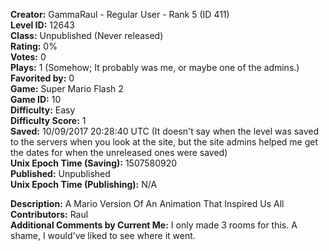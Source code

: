 **Creator:** GammaRaul - Regular User - Rank 5 (ID 411) <br>
**Level ID:** 12643 <br>
**Class:** Unpublished (Never released) <br>
**Rating:** 0% <br>
**Votes:** 0 <br>
**Plays:** 1 (Somehow; It probably was me, or maybe one of the admins.) <br>
**Favorited by:** 0 <br>
**Game:** Super Mario Flash 2 <br>
**Game ID:** 10 <br>
**Difficulty:** Easy <br>
**Difficulty Score:** 1 <br>
**Saved:** 10/09/2017 20:28:40 UTC (It doesn't say when the level was saved to the servers when you look at the site, but the site admins helped me get the dates for when the unreleased ones were saved) <br>
**Unix Epoch Time (Saving):** 1507580920 <br>
**Published:** Unpublished <br>
**Unix Epoch Time (Publishing):** N/A

**Description:** A Mario Version Of An Animation That Inspired Us All <br>
**Contributors:** Raul <br>
**Additional Comments by Current Me:** I only made 3 rooms for this.  A shame, I would've liked to see where it went.
